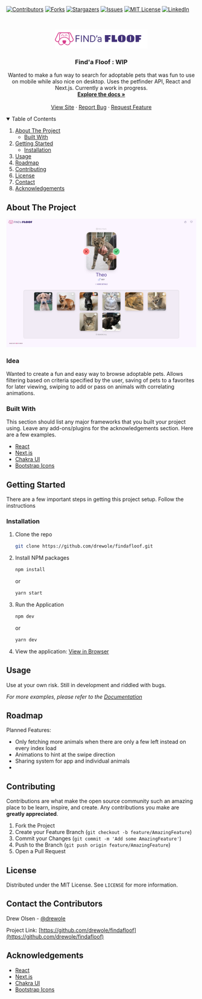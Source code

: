
<!-- PROJECT SHIELDS -->
<!--
*** I'm using markdown "reference style" links for readability.
*** Reference links are enclosed in brackets [ ] instead of parentheses ( ).
*** See the bottom of this document for the declaration of the reference variables
*** for contributors-url, forks-url, etc. This is an optional, concise syntax you may use.
*** https://www.markdownguide.org/basic-syntax/#reference-style-links
-->
[![Contributors][contributors-shield]][contributors-url]
[![Forks][forks-shield]][forks-url]
[![Stargazers][stars-shield]][stars-url]
[![Issues][issues-shield]][issues-url]
[![MIT License][license-shield]][license-url]
[![LinkedIn][linkedin-shield]][linkedin-url]



<!-- PROJECT LOGO -->
<br />
<p align="center">
  <a href="#">
    <img src="public/Logo.png" alt="Logo"/>
  </a>

  <h3 align="center">Find'a Floof : WIP</h3>

  <p align="center">
    Wanted to make a fun way to search for adoptable pets that was fun to use on mobile while also nice on desktop. Uses the petfinder API, React and Next.js. Currently a work in progress.
    <br />
    <a href="https://github.com/drewole/findafloof"><strong>Explore the docs »</strong></a>
    <br />
    <br />
    <a href="https://findafloof.com">View Site</a>
    ·
    <a href="https://github.com/drewole/findafloof/issues">Report Bug</a>
    ·
    <a href="https://github.com/drewole/findafloof/issues">Request Feature</a>
  </p>
</p>



<!-- TABLE OF CONTENTS -->
<details open="open">
  <summary>Table of Contents</summary>
  <ol>
    <li>
      <a href="#about-the-project">About The Project</a>
      <ul>
        <li><a href="#built-with">Built With</a></li>
      </ul>
    </li>
    <li>
      <a href="#getting-started">Getting Started</a>
      <ul>
        <!-- <li><a href="#prerequisites">Prerequisites</a></li> -->
        <li><a href="#installation">Installation</a></li>
      </ul>
    </li>
    <li><a href="#usage">Usage</a></li>
    <li><a href="#roadmap">Roadmap</a></li>
    <li><a href="#contributing">Contributing</a></li>
    <li><a href="#license">License</a></li>
    <li><a href="#contact">Contact</a></li>
    <li><a href="#acknowledgements">Acknowledgements</a></li>
  </ol>
</details>



<!-- ABOUT THE PROJECT -->
## About The Project

[![Product Name Screen Shot][product-screenshot]](https://findafloof.com)

### Idea
Wanted to create a fun and easy way to browse adoptable pets. Allows filtering based on criteria specified by the user, saving of pets to a favorites for later viewing, swiping to add or pass on animals with correlating animations. 

### Built With

This section should list any major frameworks that you built your project using. Leave any add-ons/plugins for the acknowledgements section. Here are a few examples.
* [React](https://reactjs.org/)
* [Next.js](https://nextjs.org)
* [Chakra UI](https://chakra-ui.com/)
* [Bootstrap Icons](https://icons.getbootstrap.com/)
<!-- * [MySQL](https://mysql.com) -->



<!-- GETTING STARTED -->
## Getting Started
There are a few important steps in getting this project setup. Follow the instructions

<!-- ### Prerequisites

This is an example of how to list things you need to use the software and how to install them.
* npm
  ```sh
  npm install npm@latest -g
  ```
* My Sql
  ```sh
  npm install npm@latest -g
  ``` -->

### Installation

 <!--Get a free API Key at [https://example.com](https://example.com) -->
1. Clone the repo
   ```sh
   git clone https://github.com/drewole/findafloof.git
   ```
2. Install NPM packages
   ```sh
   npm install
   ```
   or

   ```sh
   yarn start
   ```
<!-- 3. Enter your local MySql information in `.env.example`
   ```
    DB_HOST=localhost
    DB_NAME=music_lab
    DB_USER=your_username
    DB_PASSWORD=your_password

    SESSION_SECRET=your_secret_phrase
   ```
4. Seed the DB
   ```sh
   node seeds/index.js
   ``` -->
3. Run the Application
   ```sh
   npm dev
   ```
   or

   ```sh
   yarn dev
   ```
6. View the application:
   [View in Browser](localhost:3000)



<!-- USAGE EXAMPLES -->
## Usage

Use at your own risk. Still in development and riddled with bugs.

_For more examples, please refer to the [Documentation](https://github.com/drewole/findafloof)_



<!-- ROADMAP -->
## Roadmap

Planned Features:

* Only fetching more animals when there are only a few left instead on every index load
* Animations to hint at the swipe direction
* Sharing system for app and individual animals
* 

<!-- See the [open issues](https://github.com/drewole/findafloof/issues) for a list of proposed features (and known issues).



<!-- CONTRIBUTING -->
## Contributing

Contributions are what make the open source community such an amazing place to be learn, inspire, and create. Any contributions you make are **greatly appreciated**.

1. Fork the Project
2. Create your Feature Branch (`git checkout -b feature/AmazingFeature`)
3. Commit your Changes (`git commit -m 'Add some AmazingFeature'`)
4. Push to the Branch (`git push origin feature/AmazingFeature`)
5. Open a Pull Request



<!-- LICENSE -->
## License

Distributed under the MIT License. See `LICENSE` for more information.



<!-- CONTACT -->
## Contact the Contributors

Drew Olsen - [@drewole](https://github.com/drewole)


Project Link: [https://github.com/drewole/findafloof](https://github.com/drewole/findafloof)



<!-- ACKNOWLEDGEMENTS -->
## Acknowledgements
* [React](https://reactjs.org/)
* [Next.js](https://nextjs.org)
* [Chakra UI](https://chakra-ui.com/)
* [Bootstrap Icons](https://icons.getbootstrap.com/)





<!-- MARKDOWN LINKS & IMAGES -->
<!-- https://www.markdownguide.org/basic-syntax/#reference-style-links -->
[contributors-shield]: https://img.shields.io/github/contributors/drewole/findafloof.svg?style=for-the-badge
[contributors-url]: https://github.com/drewole/findafloof/graphs/contributors
[forks-shield]: https://img.shields.io/github/forks/drewole/findafloof.svg?style=for-the-badge
[forks-url]: https://github.com/drewole/findafloof/network/members
[stars-shield]: https://img.shields.io/github/stars/drewole/findafloof.svg?style=for-the-badge
[stars-url]: https://github.com/drewole/findafloof/stargazers
[issues-shield]: https://img.shields.io/github/issues/drewole/findafloof.svg?style=for-the-badge
[issues-url]: https://github.com/drewole/findafloof/issues
[license-shield]: https://img.shields.io/github/license/drewole/findafloof.svg?style=for-the-badge
[license-url]: https://github.com/drewole/findafloof/blob/master/LICENSE.txt
[linkedin-shield]: https://img.shields.io/badge/-LinkedIn-black.svg?style=for-the-badge&logo=linkedin&colorB=555
[linkedin-url]: https://linkedin.com/in/drewole
[product-screenshot]: /public/screenshot.jpg
[product-logo]: /public/Logo.png